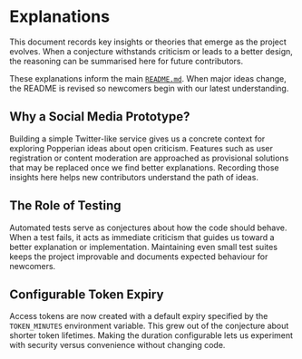# Explanations

This document records key insights or theories that emerge as the project
evolves. When a conjecture withstands criticism or leads to a better design,
the reasoning can be summarised here for future contributors.

These explanations inform the main [`README.md`](README.md).  When major ideas
change, the README is revised so newcomers begin with our latest understanding.

## Why a Social Media Prototype?

Building a simple Twitter-like service gives us a concrete context for
exploring Popperian ideas about open criticism. Features such as user
registration or content moderation are approached as provisional solutions that
may be replaced once we find better explanations. Recording those insights here
helps new contributors understand the path of ideas.

## The Role of Testing

Automated tests serve as conjectures about how the code should behave. When
a test fails, it acts as immediate criticism that guides us toward a better
explanation or implementation. Maintaining even small test suites keeps the
project improvable and documents expected behaviour for newcomers.

## Configurable Token Expiry

Access tokens are now created with a default expiry specified by the
`TOKEN_MINUTES` environment variable. This grew out of the conjecture about
shorter token lifetimes. Making the duration configurable lets us experiment
with security versus convenience without changing code.
